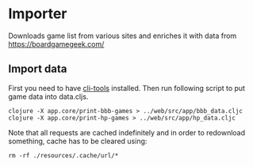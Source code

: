# Importer

Downloads game list from various sites and enriches it with data from https://boardgamegeek.com/

## Import data

First you need to have [cli-tools](https://clojure.org/guides/getting_started#_installation_on_linux) installed. Then run following script to put game data into data.cljs.

```shell
clojure -X app.core/print-bbb-games > ../web/src/app/bbb_data.cljc
clojure -X app.core/print-hp-games > ../web/src/app/hp_data.cljc
```

Note that all requests are cached indefinitely and in order to redownload something, cache has to be cleared using:

```shell
rm -rf ./resources/.cache/url/*
```
